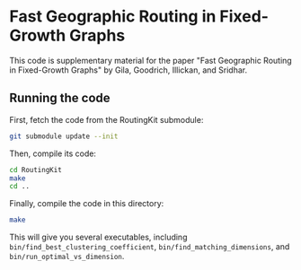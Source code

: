 # Fast Geographic Routing in Fixed-Growth Graphs

This code is supplementary material for the paper "Fast Geographic Routing in Fixed-Growth Graphs" by Gila, Goodrich, Illickan, and Sridhar.

## Running the code

First, fetch the code from the RoutingKit submodule:

```bash
git submodule update --init
```

Then, compile its code:

```bash
cd RoutingKit
make
cd ..
```

Finally, compile the code in this directory:

```bash
make
```

This will give you several executables, including `bin/find_best_clustering_coefficient`, `bin/find_matching_dimensions`, and `bin/run_optimal_vs_dimension`.
